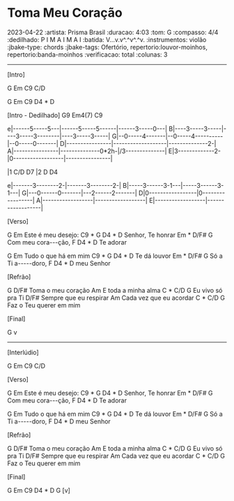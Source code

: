 # Toma Meu Coração
2023-04-22
:artista: Prisma Brasil
:duracao: 4:03
:tom: G
:compasso: 4/4
:dedilhado: P I M A I M A I
:batida: V...v.v^.^v^.^v.
:instrumentos: violão
:jbake-type: chords
:jbake-tags: Ofertório, repertorio:louvor-moinhos, repertorio:banda-moinhos
:verificacao: total
:colunas: 3

----
[Intro]

G  Em  C9  C/D

G  Em  C9  D4 * D

[Intro - Dedilhado]
  G9                Em4(7)               C9

e|------5-----5---|------5-----5------|------3-----0---|
B|----3-----3-----|----3-----3--------|----3-----3-----|
G|--0-----4-------|--0-----4----------|--0-----0-------|
D|----------------|-------------------|--------------2-|
A|----------------|--------------0*2h-|/3--------------|
E|3-------------2-|0------------------|----------------|

 |1 C/D     D7      |2 D            D4

e|-------3--------2-|-------3--------2-|
B|-----3------3-1---|-----3------3-1---|
G|---0------0-------|---2------2-------|
D|0-----------------|0-----------------|
A|------------------|------------------|
E|------------------|------------------|

[Verso]

G            Em
Este é meu desejo:
   C9 *  G    D4 * D
Senhor, Te honrar
Em   *   D/F#   G
Com meu cora---ção,
       F   D4 * D
Te adorar

G                 Em
Tudo o que há em mim
   C9 * G  D4 * D
Te dá  louvor
Em  *   D/F#    G
Só a Ti  a-----doro,
       F    D4 * D
meu Senhor

[Refrão]

G                D/F#
  Toma o meu coração
                Am
E toda a minha alma
    C * C/D      G
Eu vivo só  pra Ti
                   D/F#
Sempre que eu respirar
                    Am
Cada vez que eu acordar
        C  *  C/D     G
Faz o Teu querer em mim

[Final]

G v

----
[Interlúdio]

G  Em  C9  C/D

[Verso]

G            Em
Este é meu desejo:
   C9 *  G    D4 * D
Senhor, Te honrar
Em   *   D/F#   G
Com meu cora---ção,
       F   D4 * D
Te adorar

G                 Em
Tudo o que há em mim
   C9 * G  D4 * D
Te dá  louvor
Em  *   D/F#    G
Só a Ti  a-----doro,
       F    D4 * D
meu Senhor

[Refrão]

G                D/F#
  Toma o meu coração
                Am
E toda a minha alma
    C * C/D      G
Eu vivo só  pra Ti
                   D/F#
Sempre que eu respirar
                    Am
Cada vez que eu acordar
        C  *  C/D     G
Faz o Teu querer em mim


[Final]

G  Em  C9  D4 * D G [v]
